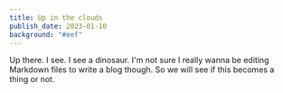 ```yaml
---
title: Up in the clouds
publish_date: 2023-01-10
background: "#eef"
---
```


Up there. I see. I see a dinosaur. I'm not sure I really wanna be editing Markdown files to write a blog though. So we will see if this becomes a thing or not.
